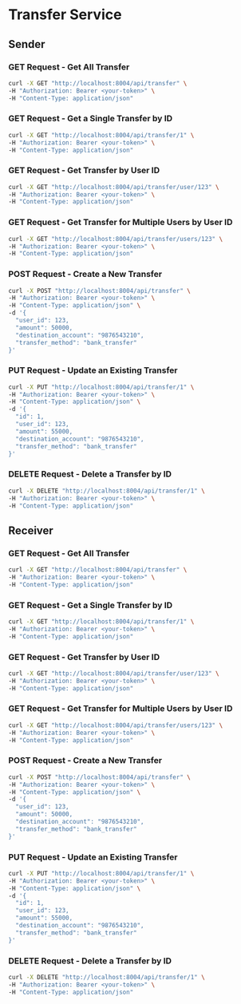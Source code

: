 # Transfer Service


## Sender

### GET Request - Get All Transfer

```sh
curl -X GET "http://localhost:8004/api/transfer" \
-H "Authorization: Bearer <your-token>" \
-H "Content-Type: application/json"

```


### GET Request - Get a Single Transfer by ID

```sh
curl -X GET "http://localhost:8004/api/transfer/1" \
-H "Authorization: Bearer <your-token>" \
-H "Content-Type: application/json"
```


### GET Request - Get Transfer by User ID

```sh
curl -X GET "http://localhost:8004/api/transfer/user/123" \
-H "Authorization: Bearer <your-token>" \
-H "Content-Type: application/json"
```


### GET Request - Get Transfer for Multiple Users by User ID

```sh
curl -X GET "http://localhost:8004/api/transfer/users/123" \
-H "Authorization: Bearer <your-token>" \
-H "Content-Type: application/json"


```

### POST Request - Create a New Transfer

```sh
curl -X POST "http://localhost:8004/api/transfer" \
-H "Authorization: Bearer <your-token>" \
-H "Content-Type: application/json" \
-d '{
  "user_id": 123,
  "amount": 50000,
  "destination_account": "9876543210",
  "transfer_method": "bank_transfer"
}'
```


### PUT Request - Update an Existing Transfer

```sh
curl -X PUT "http://localhost:8004/api/transfer/1" \
-H "Authorization: Bearer <your-token>" \
-H "Content-Type: application/json" \
-d '{
  "id": 1,
  "user_id": 123,
  "amount": 55000,
  "destination_account": "9876543210",
  "transfer_method": "bank_transfer"
}'
```


### DELETE Request - Delete a Transfer by ID

```sh
curl -X DELETE "http://localhost:8004/api/transfer/1" \
-H "Authorization: Bearer <your-token>" \
-H "Content-Type: application/json"

```


## Receiver

### GET Request - Get All Transfer

```sh
curl -X GET "http://localhost:8004/api/transfer" \
-H "Authorization: Bearer <your-token>" \
-H "Content-Type: application/json"

```


### GET Request - Get a Single Transfer by ID

```sh
curl -X GET "http://localhost:8004/api/transfer/1" \
-H "Authorization: Bearer <your-token>" \
-H "Content-Type: application/json"
```


### GET Request - Get Transfer by User ID

```sh
curl -X GET "http://localhost:8004/api/transfer/user/123" \
-H "Authorization: Bearer <your-token>" \
-H "Content-Type: application/json"
```


### GET Request - Get Transfer for Multiple Users by User ID

```sh
curl -X GET "http://localhost:8004/api/transfer/users/123" \
-H "Authorization: Bearer <your-token>" \
-H "Content-Type: application/json"


```

### POST Request - Create a New Transfer

```sh
curl -X POST "http://localhost:8004/api/transfer" \
-H "Authorization: Bearer <your-token>" \
-H "Content-Type: application/json" \
-d '{
  "user_id": 123,
  "amount": 50000,
  "destination_account": "9876543210",
  "transfer_method": "bank_transfer"
}'
```


### PUT Request - Update an Existing Transfer

```sh
curl -X PUT "http://localhost:8004/api/transfer/1" \
-H "Authorization: Bearer <your-token>" \
-H "Content-Type: application/json" \
-d '{
  "id": 1,
  "user_id": 123,
  "amount": 55000,
  "destination_account": "9876543210",
  "transfer_method": "bank_transfer"
}'
```


### DELETE Request - Delete a Transfer by ID

```sh
curl -X DELETE "http://localhost:8004/api/transfer/1" \
-H "Authorization: Bearer <your-token>" \
-H "Content-Type: application/json"

```

